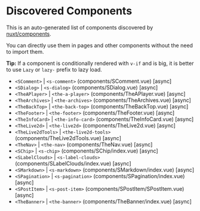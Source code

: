 # Discovered Components

This is an auto-generated list of components discovered by [nuxt/components](https://github.com/nuxt/components).

You can directly use them in pages and other components without the need to import them.

**Tip:** If a component is conditionally rendered with `v-if` and is big, it is better to use `Lazy` or `lazy-` prefix to lazy load.

- `<SComment>` | `<s-comment>` (components/SComment.vue) [async]
- `<SDialog>` | `<s-dialog>` (components/SDialog.vue) [async]
- `<TheAPlayer>` | `<the-a-player>` (components/TheAPlayer.vue) [async]
- `<TheArchives>` | `<the-archives>` (components/TheArchives.vue) [async]
- `<TheBackTop>` | `<the-back-top>` (components/TheBackTop.vue) [async]
- `<TheFooter>` | `<the-footer>` (components/TheFooter.vue) [async]
- `<TheInfoCard>` | `<the-info-card>` (components/TheInfoCard.vue) [async]
- `<TheLive2d>` | `<the-live2d>` (components/TheLive2d.vue) [async]
- `<TheLive2dTools>` | `<the-live2d-tools>` (components/TheLive2dTools.vue) [async]
- `<TheNav>` | `<the-nav>` (components/TheNav.vue) [async]
- `<SChip>` | `<s-chip>` (components/SChip/index.vue) [async]
- `<SLabelClouds>` | `<s-label-clouds>` (components/SLabelClouds/index.vue) [async]
- `<SMarkdown>` | `<s-markdown>` (components/SMarkdown/index.vue) [async]
- `<SPagination>` | `<s-pagination>` (components/SPagination/index.vue) [async]
- `<SPostItem>` | `<s-post-item>` (components/SPostItem/SPostItem.vue) [async]
- `<TheBanner>` | `<the-banner>` (components/TheBanner/index.vue) [async]
